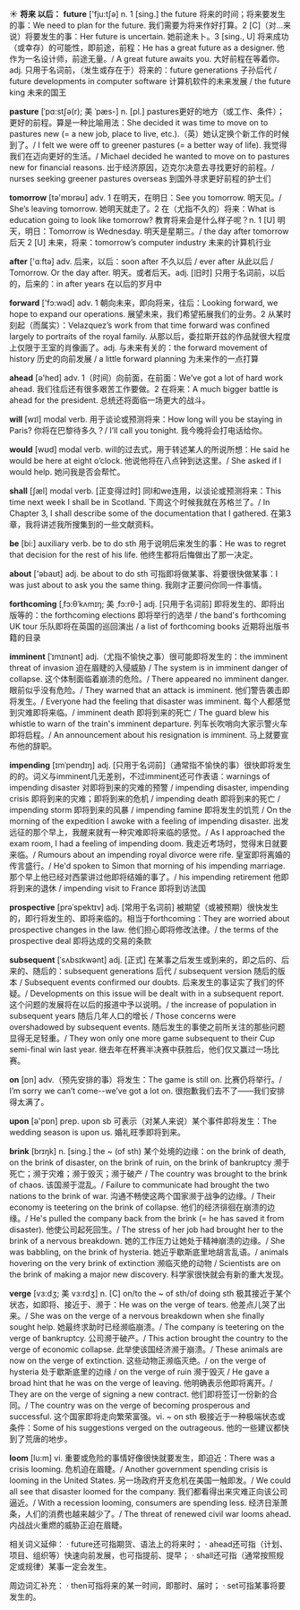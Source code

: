 ☀ <span class="category">**将来 以后：**</span>
<span class="vocabulary">**future**</span> ['fju:tʃə] 
<span class="definition">n. 1 [sing.] the future 将来的时间；将来要发生的事：</span>We need to plan for the future. 我们需要为将来作好打算。<span class="definition">2 [C]（对…来说）将要发生的事：</span>Her future is uncertain. 她前途未卜。<span class="definition">3 [sing., U] 将来成功（或幸存）的可能性，即前途，前程：</span>He has a great future as a designer. 他作为一名设计师，前途无量。/ A great future awaits you. 大好前程在等着你。<span class="definition">adj. 只用于名词前，（发生或存在于）将来的：</span>future generations 子孙后代 / future developments in computer software 计算机软件的未来发展 / the future king 未来的国王
           
<span class="vocabulary">**pasture**</span> [ˈpɑ:stʃə(r); 美 ˈpæs-]
<span class="definition">n. [pl.] pastures更好的地方（或工作、条件）；更好的前程。算是一种比喻用法：</span>She decided it was time to move on to pastures new (= a new job, place to live, etc.).（英）她认定换个新工作的时候到了。/ I felt we were off to greener pastures (= a better way of life). 我觉得我们在迈向更好的生活。/ Michael decided he wanted to move on to pastures new for financial reasons. 出于经济原因，迈克尔决意去寻找更好的前程。/ nurses seeking greener pastures overseas 到国外寻求更好前程的护士们

<span class="vocabulary">**tomorrow**</span> [tə'mɒrəʊ] 
<span class="definition">adv. 1 在明天，在明日：</span>See you tomorrow. 明天见。/ She’s leaving tomorrow. 她明天就走了。<span class="definition">2 在（尤指不久的）将来：</span>What is education going to look like tomorrow? 教育将来会是什么样子呢？<span class="definition">n. 1 [U] 明天，明日：</span>Tomorrow is Wednesday. 明天是星期三。/ the day after tomorrow 后天 <span class="definition">2 [U] 未来，将来：</span>tomorrow’s computer industry 未来的计算机行业

<span class="vocabulary">**after**</span> ['ɑːftə] 
<span class="definition">adv. 后来，以后：</span>soon after 不久以后 / ever after 从此以后 / Tomorrow. Or the day after. 明天。或者后天。<span class="definition">adj. [旧时] 只用于名词前，以后的，后来的：</span>in after years 在以后的岁月中

<span class="vocabulary">**forward**</span> ['fɔ:wəd] 
<span class="definition">adv. 1 朝向未来，即向将来，往后：</span>Looking forward, we hope to expand our operations. 展望未来，我们希望拓展我们的业务。<span class="definition">2 从某时刻起（而属实）：</span>Velazquez’s work from that time forward was confined largely to portraits of the royal family. 从那以后，委拉斯开兹的作品就很大程度上仅限于王室的肖像画了。<span class="definition">adj. 与未来有关的：</span>the forward movement of history 历史的向前发展 / a little forward planning 为未来作的一点打算

<span class="vocabulary">**ahead**</span> [ə'hed] 
<span class="definition">adv. 1（时间）向前面，在前面：</span>We’ve got a lot of hard work ahead. 我们往后还有很多艰苦工作要做。<span class="definition">2 在将来：</span>A much bigger battle is ahead for the president. 总统还将面临一场更大的战斗。

<span class="vocabulary">**will**</span> [wɪl] 
<span class="definition">modal verb. 用于谈论或预测将来：</span>How long will you be staying in Paris? 你将在巴黎待多久？/ I’ll call you tonight. 我今晚将会打电话给你。

<span class="vocabulary">**would**</span> [wʊd] 
<span class="definition">modal verb. will的过去式，用于转述某人的所说所想：</span>He said he would be here at eight o’clock. 他说他将在八点钟到达这里。/ She asked if I would help. 她问我是否会帮忙。

<span class="vocabulary">**shall**</span> [ʃæl] 
<span class="definition">modal verb. [正变得过时] 同I和we连用，以谈论或预测将来：</span>This time next week I shall be in Scotland. 下周这个时候我就在苏格兰了。/ In Chapter 3, I shall describe some of the documentation that I gathered. 在第3章，我将讲述我所搜集到的一些文献资料。

<span class="vocabulary">**be**</span> [bi:] 
<span class="definition">auxiliary verb. be to do sth 用于说明后来发生的事：</span>He was to regret that decision for the rest of his life. 他终生都将后悔做出了那一决定。

<span class="vocabulary">**about**</span> ['əbaʊt] 
<span class="definition">adj. be about to do sth 可指即将做某事、将要很快做某事：</span>I was just about to ask you the same thing. 我刚才正要问你同一件事情。
           
<span class="vocabulary">**forthcoming**</span> [ˌfɔ:θˈkʌmɪŋ; 美 ˌfɔ:rθ-]
<span class="definition">adj. [只用于名词前] 即将发生的、即将出版等的：</span>the forthcoming elections 即将举行的选举 / the band's forthcoming UK tour 乐队即将在英国的巡回演出 / a list of forthcoming books 近期将出版书籍的目录
           
<span class="vocabulary">**imminent**</span> [ˈɪmɪnənt]
<span class="definition">adj.（尤指不愉快之事）很可能即将发生的：</span>the imminent threat of invasion 迫在眉睫的入侵威胁 / The system is in imminent danger of collapse. 这个体制面临着崩溃的危险。/ There appeared no imminent danger. 眼前似乎没有危险。/ They warned that an attack is imminent. 他们警告袭击即将发生。/ Everyone had the feeling that disaster was imminent. 每个人都感觉到灾难即将来临。/ imminent death 即将到来的死亡 / The guard blew his whistle to warn of the train's imminent departure. 列车长吹哨向大家示警火车即将启程。/ An announcement about his resignation is imminent. 马上就要宣布他的辞职。

<span class="vocabulary">**impending**</span> [ɪmˈpendɪŋ]
<span class="definition">adj. [只用于名词前]（通常指不愉快的事）很快即将发生的的。词义与imminent几无差别，不过imminent还可作表语：</span>warnings of impending disaster 对即将到来的灾难的预警 / impending disaster, impending crisis 即将到来的灾难；即将到来的危机 / impending death 即将到来的死亡 / impending storm 即将到来的风暴 / impending famine 即将发生的饥荒 / On the morning of the expedition I awoke with a feeling of impending disaster. 出发远征的那个早上，我醒来就有一种灾难即将来临的感觉。/ As I approached the exam room, I had a feeling of impending doom. 我走近考场时，觉得末日就要来临。/ Rumours about an impending royal divorce were rife. 皇室即将离婚的传言盛行。/ He'd spoken to Simon that morning of his impending marriage. 那个早上他已经对西蒙讲过他即将结婚的事了。/ his impending retirement 他即将到来的退休 / impending visit to France 即将到访法国
           
<span class="vocabulary">**prospective**</span> [prəˈspektɪv]
<span class="definition">adj. [常用于名词前] 被期望（或被预期）很快发生的，即行将发生的、即将来临的。相当于forthcoming：</span>They are worried about prospective changes in the law. 他们担心即将修改法律。/ the terms of the prospective deal 即将达成的交易的条款
           
<span class="vocabulary">**subsequent**</span> [ˈsʌbsɪkwənt]
<span class="definition">adj. [正式] 在某事之后发生或到来的，即之后的、后来的、随后的：</span>subsequent generations 后代 / subsequent version 随后的版本 / Subsequent events confirmed our doubts. 后来发生的事证实了我们的怀疑。/ Developments on this issue will be dealt with in a subsequent report. 这个问题的发展将在以后的报道中予以说明。/ the increase of population in subsequent years 随后几年人口的增长 / Those concerns were overshadowed by subsequent events. 随后发生的事使之前所关注的那些问题显得无足轻重。/ They won only one more game subsequent to their Cup semi-final win last year. 继去年在杯赛半决赛中获胜后，他们仅又赢过一场比赛。

<span class="vocabulary">**on**</span> [ɒn] 
<span class="definition">adv.（预先安排的事）将发生：</span>The game is still on. 比赛仍将举行。/ I’m sorry we can’t come--we’ve got a lot on. 很抱歉我们去不了——我们安排得太满了。

<span class="vocabulary">**upon**</span> [ə'pɒn] 
<span class="definition">prep. upon sb 可表示（对某人来说）某个事件即将发生：</span>The wedding season is upon us. 婚礼旺季即将到来。
           
<span class="vocabulary">**brink**</span> [brɪŋk]
<span class="definition">n. [sing.] the ~ (of sth) 某个处境的边缘：</span>on the brink of death, on the brink of disaster, on the brink of ruin, on the brink of bankruptcy 濒于死亡；濒于灾难；濒于毁灭；濒于破产 / The country was brought to the brink of chaos. 该国濒于混乱。/ Failure to communicate had brought the two nations to the brink of war. 沟通不畅使这两个国家濒于战争的边缘。/ Their economy is teetering on the brink of collapse. 他们的经济徘徊在崩溃的边缘。/ He's pulled the company back from the brink (= he has saved it from disaster). 他使公司起死回生。/ The stress of her job had brought her to the brink of a nervous breakdown. 她的工作压力让她处于精神崩溃的边缘。/ She was babbling, on the brink of hysteria. 她近乎歇斯底里地胡言乱语。/ animals hovering on the very brink of extinction 濒临灭绝的动物 / Scientists are on the brink of making a major new discovery. 科学家很快就会有新的重大发现。           

<span class="vocabulary">**verge**</span> [vɜ:dʒ; 美 vɜ:rdʒ]
<span class="definition">n. [C] on/to the ~ of sth/of doing sth 极其接近于某个状态，如即将、接近于、濒于：</span>He was on the verge of tears. 他差点儿哭了出来。/ She was on the verge of a nervous breakdown when she finally sought help. 她最终求助时已经濒临崩溃。/ The company is teetering on the verge of bankruptcy. 公司濒于破产。/ This action brought the country to the verge of economic collapse. 此举使该国经济濒于崩溃。/ These animals are now on the verge of extinction. 这些动物正濒临灭绝。/ on the verge of hysteria 处于歇斯底里的边缘 / on the verge of ruin 濒于毁灭 / He gave a broad hint that he was on the verge of leaving. 他明确表示他即将离开。/ They are on the verge of signing a new contract. 他们即将签订一份新的合同。/ The country was on the verge of becoming prosperous and successful. 这个国家即将走向繁荣富强。<span class="definition">vi. ~ on sth 极接近于一种极端状态或条件：</span>Some of his suggestions verged on the outrageous. 他的一些建议都快到了荒唐的地步。
           
<span class="vocabulary">**loom**</span> [lu:m]
<span class="definition">vi. 重要或危险的事情好像很快就要发生，即迫近：</span>There was a crisis looming. 危机迫在眉睫。/ Another government spending crisis is looming in the United States. 另一场政府开支危机在美国一触即发。/ We could all see that disaster loomed for the company. 我们都看得出来灾难正向该公司逼近。/ With a recession looming, consumers are spending less. 经济日渐萧条，人们的消费也越来越少了。/ The threat of renewed civil war looms ahead. 内战战火重燃的威胁正迫在眉睫。

相关词义延伸：
· future还可指期货、语法上的将来时；
· ahead还可指（计划、项目、组织等）快速向前发展，也可指提前、提早；
· shall还可指（通常按照规定或规律）某事一定会发生。

周边词汇补充：
· then可指将来的某一时间，即那时、届时；
· set可指某事将要发生的。


